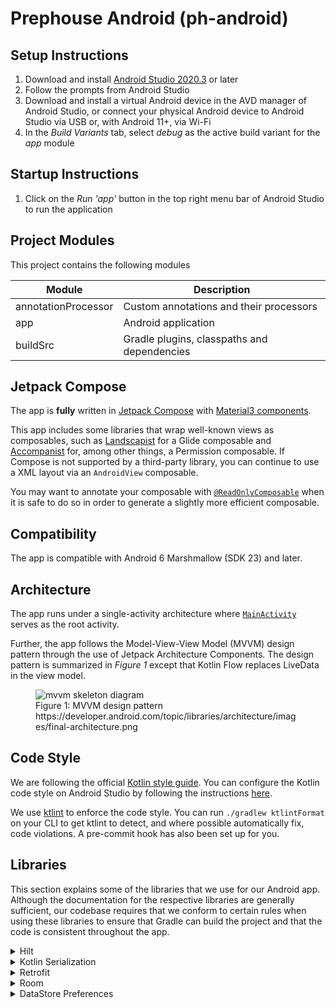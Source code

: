 # Prephouse Android (ph-android)

## Setup Instructions

1. Download and install [Android Studio 2020.3](https://developer.android.com/studio) or later
2. Follow the prompts from Android Studio
3. Download and install a virtual Android device in the AVD manager of Android Studio, or connect
your physical Android device to Android Studio via USB or, with Android 11+, via Wi-Fi
4. In the _Build Variants_ tab, select _debug_ as the active build variant for the _app_ module

## Startup Instructions 

1. Click on the _Run 'app'_ button in the top right menu bar of Android Studio to run the application

## Project Modules

This project contains the following modules

| Module               |  Description                                  |
|----------------------|-----------------------------------------------|
| annotationProcessor  |  Custom annotations and their processors      |   
| app                  |  Android application                          |   
| buildSrc             |  Gradle plugins, classpaths and dependencies  |

## Jetpack Compose

The app is **fully** written in [Jetpack Compose](https://developer.android.com/jetpack/compose)
with [Material3 components](https://developer.android.com/reference/kotlin/androidx/compose/material3/package-summary).

This app includes some libraries that wrap well-known views as composables, such as
[Landscapist](https://github.com/skydoves/Landscapist) for a Glide composable and
[Accompanist](https://google.github.io/accompanist/) for, among other things, a Permission composable.
If Compose is not supported by a third-party library, you can continue to use a XML layout
via an `AndroidView` composable.

You may want to annotate your composable with [`@ReadOnlyComposable`](https://developer.android.com/reference/kotlin/androidx/compose/runtime/ReadOnlyComposable)
when it is safe to do so in order to generate a slightly more efficient composable.

## Compatibility

The app is compatible with Android 6 Marshmallow (SDK 23) and later.

## Architecture

The app runs under a single-activity architecture where
[`MainActivity`](app/src/main/java/com/prephouse/prephouse/MainActivity.kt) serves as the root
activity.

Further, the app follows the Model-View-View Model (MVVM) design pattern through the use of Jetpack
Architecture Components. The design pattern is summarized in _Figure 1_ except that Kotlin Flow
replaces LiveData in the view model.

<figure>
    <img src="https://developer.android.com/topic/libraries/architecture/images/final-architecture.png" alt="mvvm skeleton diagram"> <br>
    <figcaption>
        Figure 1: MVVM design pattern <br>
        https://developer.android.com/topic/libraries/architecture/images/final-architecture.png
    </figcaption>
</figure>


## Code Style

We are following the official [Kotlin style guide](https://kotlinlang.org/docs/coding-conventions.html).
You can configure the Kotlin code style on Android Studio by following the instructions
[here](https://kotlinlang.org/docs/coding-conventions.html).

We use [ktlint](https://github.com/pinterest/ktlint) to enforce the code style. You can run
`./gradlew ktlintFormat` on your CLI to get ktlint to detect, and where possible automatically fix,
code violations. A pre-commit hook has also been set up for you.

## Libraries

This section explains some of the libraries that we use for our Android app. Although the documentation
for the respective libraries are generally sufficient, our codebase requires that we conform to certain
rules when using these libraries to ensure that Gradle can build the project and that the code is consistent
throughout the app.

<details>
<summary>Hilt</summary>
Performs dependency injection through Dagger2

- Specify Hilt modules (that is, objects and classes annotated with `@Module`) in the
  [com.prephouse.prephouse.modules](app/src/main/java/com/prephouse/prephouse/modules) package
- Specify any qualifiers (that is, annotation classes annotated with `@Qualifier`) in the
  [com.prephouse.prephouse.modules.qualifiers](app/src/main/java/com/prephouse/prephouse/modules/qualifiers)
  package
</details>

<details>
<summary>Kotlin Serialization</summary>
Serializes and deserializes classes and their fields

- Used by Retrofit to convert between a HTTP JSON body and a Java/Kotlin class, particularly a Kotlin
  data class
- Requires a `@SerialName` annotation for any field whose name is not the same as the serial name,
  especially since JSON object key names use snake case whereas Java/Kotlin field names use camel case
- Implement any custom serializer (that is, any class that implements `KSerializer`) in the
  [com.prephouse.prephouse.models.serializers](app/src/main/java/com/prephouse/prephouse/models/serializers)
- Requires, for any enum class `E` that extends the [`NumberedEnum`](app/src/main/java/com/prephouse/prephouse/utils/NumberedEnum.kt)
  interface, a companion object of `E` that extends the [`NumberedEnumSerializer<E>`](app/src/main/java/com/prephouse/prephouse/models/serializers/NumberedEnumSerializer.kt)
  class and that specifies the serializer for `E`; see [`FeedbackCategory`](app/src/main/java/com/prephouse/prephouse/models/models/feedback/FeedbackCategory.kt)
  as an example
</details>

<details>
<summary>Retrofit</summary>
Converts our APIs into clean and simple Java/Kotlin interfaces

- Relies on the OkHttp library as the HTTP client
- Retrofit and its API interfaces are provided by Hilt via [`ApiModule`](app/src/main/java/com/prephouse/prephouse/modules/ApiModule.kt);
  likewise, when you create a new API interface, please include it in `ApiModule`
</details>

<details>
<summary>Room</summary>
Stores persistent data on device for when we want to store user or app data that would be too
complicated to do so with Database, or when we want to cache certain API responses

- Examine the table schemas for Room DBs in the [app/schemas](app/schemas) directory
- Utilize Room auto migration where possible
- Annotate enums that implement the [`NumberedEnum`](app/src/main/java/com/prephouse/prephouse/utils/NumberedEnum.kt) interface with the `@Convertible` annotation
- Implement any Room type converters where necessary in the
  [com.prephouse.prephouse.models.converters](app/src/main/java/com/prephouse/prephouse/models/converters) package

**Note**: Room currently does not support Kotlin inline classes as column types
</details>

<details>
<summary>DataStore Preferences</summary>
Stores persistent key-value pairs as a replacement for shared preferences
</details>
